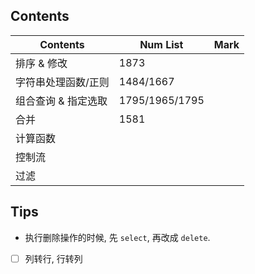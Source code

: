 ## Contents

| Contents    | Num List       | Mark |
|-------------|----------------|------|
| 排序 & 修改     | 1873           |      |
| 字符串处理函数/正则  | 1484/1667      |      |
| 组合查询 & 指定选取 | 1795/1965/1795 |      |
| 合并          | 1581           |      |
| 计算函数        |                |      |
| 控制流         |                |      |
| 过滤          |                |      |


## Tips

- 执行删除操作的时候, 先 `select`, 再改成 `delete`.
- [ ] 列转行, 行转列